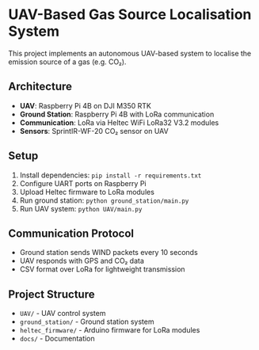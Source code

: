 # UAV-Based Gas Source Localisation System

This project implements an autonomous UAV-based system to localise the emission source of a gas (e.g. CO₂). 

## Architecture
- **UAV**: Raspberry Pi 4B on DJI M350 RTK
- **Ground Station**: Raspberry Pi 4B with LoRa communication
- **Communication**: LoRa via Heltec WiFi LoRa32 V3.2 modules
- **Sensors**: SprintIR-WF-20 CO₂ sensor on UAV

## Setup
1. Install dependencies: `pip install -r requirements.txt`
2. Configure UART ports on Raspberry Pi
3. Upload Heltec firmware to LoRa modules
4. Run ground station: `python ground_station/main.py`
5. Run UAV system: `python UAV/main.py`

## Communication Protocol
- Ground station sends WIND packets every 10 seconds
- UAV responds with GPS and CO₂ data
- CSV format over LoRa for lightweight transmission

## Project Structure
- `UAV/` - UAV control system
- `ground_station/` - Ground station system  
- `heltec_firmware/` - Arduino firmware for LoRa modules
- `docs/` - Documentation
